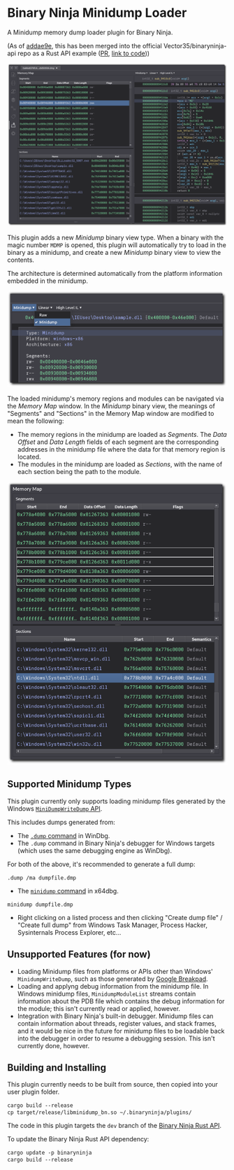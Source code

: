 # Binary Ninja Minidump Loader

A Minidump memory dump loader plugin for Binary Ninja.

(As of [addae9e](https://github.com/cxiao/minidump_bn/tree/addae9e1d208800806e53bb19b9c3272e4f7527e), this has been merged into the official Vector35/binaryninja-api repo as a Rust API example ([PR](https://github.com/Vector35/binaryninja-api/pull/3915), [link to code](https://github.com/Vector35/binaryninja-api/tree/dev/rust/examples/minidump)))

![Screenshot of Binary Ninja using the "Minidump" Binary View, with a minidump loaded and the virtual addresses of the memory segments of the minidump showing in the Memory Map window](images/loaded-minidump-screenshot-border.png)

This plugin adds a new _Minidump_ binary view type. When a binary with the magic number `MDMP` is opened, this plugin will automatically try to load in the binary as a minidump, and create a new _Minidump_ binary view to view the contents.

The architecture is determined automatically from the platform information embedded in the minidump.

![Screenshot showing the Minidump binary view type in the dropdown list of available binary views for an open binary](images/minidump-binary-view-type-screenshot-border.png)

The loaded minidump's memory regions and modules can be navigated via the _Memory Map_ window. In the _Minidump_ binary view, the meanings of "Segments" and "Sections" in the Memory Map window are modified to mean the following:

- The memory regions in the minidump are loaded as _Segments_. The _Data Offset_ and _Data Length_ fields of each segment are the corresponding addresses in the minidump file where the data for that memory region is located.
- The modules in the minidump are loaded as _Sections_, with the name of each section being the path to the module.

![Screenshot showing the Memory Map window with the loaded minidump's memory segments and modules (i.e. "sections")](images/minidump-segments-sections-screenshot-border.png)

## Supported Minidump Types

This plugin currently only supports loading minidump files generated by the Windows [`MiniDumpWriteDump` API](https://learn.microsoft.com/en-us/windows/win32/api/minidumpapiset/nf-minidumpapiset-minidumpwritedump).

This includes dumps generated from:

- The [`.dump` command](https://learn.microsoft.com/en-us/windows-hardware/drivers/debugger/-dump--create-dump-file-) in WinDbg.
- The `.dump` command in Binary Ninja's debugger for Windows targets (which uses the same debugging engine as WinDbg).

For both of the above, it's recommended to generate a full dump:

```
.dump /ma dumpfile.dmp
```

- The [`minidump` command](https://help.x64dbg.com/en/latest/commands/memory-operations/minidump.html) in x64dbg.

```
minidump dumpfile.dmp
```

- Right clicking on a listed process and then clicking "Create dump file" / "Create full dump" from Windows Task Manager, Process Hacker, Sysinternals Process Explorer, etc...

## Unsupported Features (for now)

- Loading Minidump files from platforms or APIs other than Windows' `MinidumpWriteDump`, such as those generated by [Google Breakpad](https://chromium.googlesource.com/breakpad/breakpad/).
- Loading and applyng debug information from the minidump file. In Windows minidump files, `MinidumpModuleList` streams contain information about the PDB file which contains the debug information for the module; this isn't currently read or applied, however.
- Integration with Binary Ninja's built-in debugger. Minidump files can contain information about threads, register values, and stack frames, and it would be nice in the future for minidump files to be loadable back into the debugger in order to resume a debugging session. This isn't currently done, however.

## Building and Installing

This plugin currently needs to be built from source, then copied into your user plugin folder.

```
cargo build --release
cp target/release/libminidump_bn.so ~/.binaryninja/plugins/
```

The code in this plugin targets the `dev` branch of the [Binary Ninja Rust API](https://github.com/Vector35/binaryninja-api/tree/dev/rust).

To update the Binary Ninja Rust API dependency:

```
cargo update -p binaryninja
cargo build --release
```
